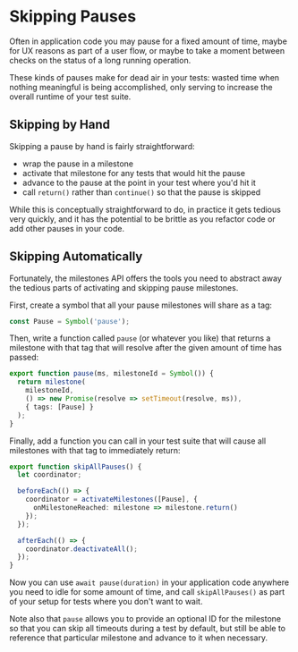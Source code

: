 # Skipping Pauses

Often in application code you may pause for a fixed amount of time, maybe for UX reasons as part of a user flow, or maybe to take a moment between checks on the status of a long running operation.

These kinds of pauses make for dead air in your tests: wasted time when nothing meaningful is being accomplished, only serving to increase the overall runtime of your test suite.

## Skipping by Hand

Skipping a pause by hand is fairly straightforward:
 - wrap the pause in a milestone
 - activate that milestone for any tests that would hit the pause
 - advance to the pause at the point in your test where you'd hit it
 - call `return()` rather than `continue()` so that the pause is skipped

While this is conceptually straightforward to do, in practice it gets tedious very quickly, and it has the potential to be brittle as you refactor code or add other pauses in your code.

## Skipping Automatically

Fortunately, the milestones API offers the tools you need to abstract away the tedious parts of activating and skipping pause milestones.

First, create a symbol that all your pause milestones will share as a tag:

```ts
const Pause = Symbol('pause');
```

Then, write a function called `pause` (or whatever you like) that returns a milestone with that tag that will resolve after the given amount of time has passed:

```ts
export function pause(ms, milestoneId = Symbol()) {
  return milestone(
    milestoneId,
    () => new Promise(resolve => setTimeout(resolve, ms)),
    { tags: [Pause] }
  );
}
```

Finally, add a function you can call in your test suite that will cause all milestones with that tag to immediately return:

```ts
export function skipAllPauses() {
  let coordinator;

  beforeEach(() => {
    coordinator = activateMilestones([Pause], {
      onMilestoneReached: milestone => milestone.return()
    });
  });

  afterEach(() => {
    coordinator.deactivateAll();
  });
}
```

Now you can use `await pause(duration)` in your application code anywhere you need to idle for some amount of time, and call `skipAllPauses()` as part of your setup for tests where you don't want to wait.

Note also that `pause` allows you to provide an optional ID for the milestone so that you can skip all timeouts during a test by default, but still be able to reference that particular milestone and advance to it when necessary.
